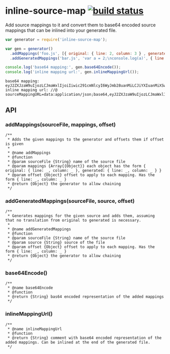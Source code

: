 # inline-source-map [![build status](https://secure.travis-ci.org/thlorenz/inline-source-map.png)](http://travis-ci.org/thlorenz/inline-source-map)

Add source mappings to it and convert them to base64 encoded source mappings that can be inlined into your generated file.

```js
var generator = require('inline-source-map');

var gen = generator()
  .addMappings('foo.js', [{ original: { line: 2, column: 3 } , generated: { line: 5, column: 10 } }], { line: 5 })
  .addGeneratedMappings('bar.js', 'var a = 2;\nconsole.log(a)', { line: 23, column: 22 });

console.log('base64 mapping:', gen.base64Encode());
console.log('inline mapping url:', gen.inlineMappingUrl());
```

```
base64 mapping: eyJ2ZXJzaW9uIjozLCJmaWxlIjoiIiwic291cmNlcyI6WyJmb28uanMiLCJiYXIuanMiXSwibmFtZXMiOltdLCJtYXBwaW5ncyI6Ijs7Ozs7Ozs7O1VBQ0c7Ozs7Ozs7Ozs7Ozs7O3NCQ0RIO3NCQUNBIn0=
inline mapping url: //@ sourceMappingURL=data:application/json;base64,eyJ2ZXJzaW9uIjozLCJmaWxlIjoiIiwic291cmNlcyI6WyJmb28uanMiLCJiYXIuanMiXSwibmFtZXMiOltdLCJtYXBwaW5ncyI6Ijs7Ozs7Ozs7O1VBQ0c7Ozs7Ozs7Ozs7Ozs7O3NCQ0RIO3NCQUNBIn0=
```

## API

### addMappings(sourceFile, mappings, offset)

```
/**
 * Adds the given mappings to the generator and offsets them if offset is given 
 *
 * @name addMappings
 * @function
 * @param sourceFile {String} name of the source file
 * @param mappings {Array{{Object}} each object has the form { original: { line: _, column: _ }, generated: { line: _, column: _ } }
 * @param offset {Object} offset to apply to each mapping. Has the form { line: _, column: _ }
 * @return {Object} the generator to allow chaining
 */
```

### addGeneratedMappings(sourceFile, source, offset)

```
/**
 * Generates mappings for the given source and adds them, assuming that no translation from original to generated is necessary.
 *
 * @name addGeneratedMappings
 * @function
 * @param sourceFile {String} name of the source file
 * @param source {String} source of the file
 * @param offset {Object} offset to apply to each mapping. Has the form { line: _, column: _ }
 * @return {Object} the generator to allow chaining
 */
```

### base64Encode()

```
/**
 * @name base64Encode
 * @function
 * @return {String} bas64 encoded representation of the added mappings
 */
```

### inlineMappingUrl()

```
/**
 * @name inlineMappingUrl
 * @function
 * @return {String} comment with base64 encoded representation of the added mappings. Can be inlined at the end of the generated file. 
 */
```
